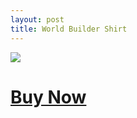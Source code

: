 ```yaml
---
layout: post
title: World Builder Shirt
---
```


![][image-1]

# [Buy Now][1]

[1]:	https://teespring.com/shop/world-builder-blue

[image-1]:	https://i.imgur.com/I84HSDM.jpg